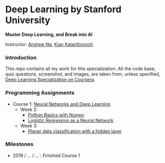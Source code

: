 # Deep Learning by Stanford University
**Master Deep Learning, and Break into AI**

Instructor: [Andrew Ng](https://www.andrewng.org/), [Kian Katanforoosh](https://twitter.com/kiankatan?lang=en)

### Introduction

This repo contains all my work for this specialization. All the code base, quiz questions, screenshot, and images, are taken from, unless specified, [Deep Learning Specialization on Coursera](https://www.coursera.org/specializations/deep-learning).


### Programming Assignments

- Course 1: [Neural Networks and Deep Learning](https://github.com/thanhhff/CS230-Deep-Learning/tree/master/Neural%20Networks%20and%20Deep%20Learning)
  - Week 2:
    - [Python Basics with Numpy](https://github.com/thanhhff/CS230-Deep-Learning/tree/master/Neural%20Networks%20and%20Deep%20Learning/Week%202/Assignment/Python%20Basics%20with%20Numpy)
    - [Logistic Regression as a Neural Network](https://github.com/thanhhff/CS230-Deep-Learning/tree/master/Neural%20Networks%20and%20Deep%20Learning/Week%202/Assignment/Logistic%20Regression%20as%20a%20Neural%20Network)
  - Week 3:
    - [Planar data classification with a hidden layer](https://github.com/thanhhff/CS230-Deep-Learning/tree/master/Neural%20Networks%20and%20Deep%20Learning/Week%203/Assignment)
            
### Milestones
- 2019 / ... / ... : Finished Course 1
